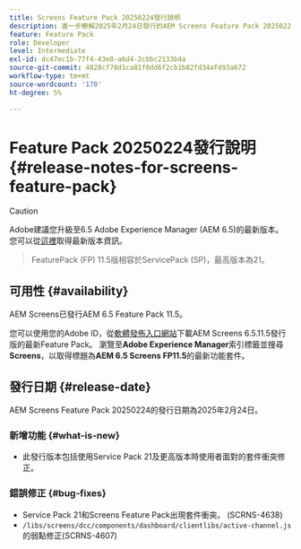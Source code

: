 ```yaml
---
title: Screens Feature Pack 20250224發行說明
description: 進一步瞭解2025年2月24日發行的AEM Screens Feature Pack 20250224。
feature: Feature Pack
role: Developer
level: Intermediate
exl-id: dc47ec1b-77f4-43e8-a6d4-2cbbc2133b4a
source-git-commit: 4828cf78d1ca81f0dd6f2cb1b82fd34afd93a672
workflow-type: tm+mt
source-wordcount: '170'
ht-degree: 5%

---
```


# Feature Pack 20250224發行說明 {#release-notes-for-screens-feature-pack}

>[!CAUTION]
>Adobe建議您升級至6.5 Adobe Experience Manager (AEM 6.5)的最新版本。 您可以從[這裡](https://experienceleague.adobe.com/zh-hant/docs/experience-manager-65/content/release-notes/release-notes)取得最新版本資訊。
>>FeaturePack (FP) 11.5版相容於ServicePack (SP)，最高版本為21。


## 可用性 {#availability}

AEM Screens已發行AEM 6.5 Feature Pack 11.5。

您可以使用您的Adobe ID，從[軟體發佈入口網站](https://experience.adobe.com/#/downloads/content/software-distribution/en/aem.html)下載AEM Screens 6.5.11.5發行版的最新Feature Pack。 瀏覽至&#x200B;**Adobe Experience Manager**&#x200B;索引標籤並搜尋&#x200B;**Screens**，以取得標題為&#x200B;**AEM 6.5 Screens FP11.5**&#x200B;的最新功能套件。

## 發行日期 {#release-date}

AEM Screens Feature Pack 20250224的發行日期為2025年2月24日。

### 新增功能 {#what-is-new}

* 此發行版本包括使用Service Pack 21及更高版本時使用者面對的套件衝突修正。

### 錯誤修正 {#bug-fixes}

* Service Pack 21和Screens Feature Pack出現套件衝突。 (SCRNS-4638)
* `/libs/screens/dcc/components/dashboard/clientlibs/active-channel.js`的弱點修正(SCRNS-4607)
